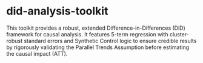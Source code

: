 # did-analysis-toolkit
This toolkit provides a robust, extended Difference-in-Differences (DiD) framework for causal analysis. It features 5-term regression with cluster-robust standard errors and Synthetic Control logic to ensure credible results by rigorously validating the Parallel Trends Assumption before estimating the causal impact ($\text{ATT}$).
